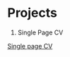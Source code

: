 <h1>Projects</h1>
<ol>
  <li>Single Page CV</li>
</ol>

<a href="https://github.com/DeepTrv/projects-web/blob/DeepTrv-patch-2/cv.html">Single page CV</a>
